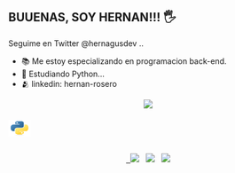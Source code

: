 ## BUUENAS, SOY HERNAN!!! 🖐️
Seguime en Twitter @hernagusdev ..


- 📚 Me estoy especializando en programacion back-end.
- 📘 Estudiando Python...
- 🫂 linkedin: hernan-rosero

<div align="center">
  <a href="https://github.com/agusrosero">
  <img height="180em" src="https://github-readme-stats.vercel.app/api?username=agusrosero&show_icons=true&theme=dark&include_all_commits=true&count_private=true"/>
</div>

<div style="display: inline_block"><br>
  <img align="center" alt="Rafa-Python" height="30" width="40" src="https://raw.githubusercontent.com/devicons/devicon/master/icons/python/python-original.svg">
</div>

</br>

  <p align="center">
&nbsp; <a href="https://twitter.com/hernagusdev" target="_blank" rel="noopener noreferrer"><img src="https://img.icons8.com/plasticine/100/000000/twitter.png" width="50" /></a>  
&nbsp; <a href="https://www.linkedin.com/in/hernan-rosero/" target="_blank" rel="noopener noreferrer"><img src="https://img.icons8.com/plasticine/100/000000/linkedin.png" width="50" /></a>
&nbsp; <a href="mailto:agusrosero2000@gmail.com" target="_blank" rel="noopener noreferrer"><img src="https://img.icons8.com/plasticine/100/000000/gmail.png"  width="50" /></a>
</p>
